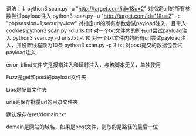 语法：↓
python3 scan.py -u "http://target.com/id=1&u=2"     对指定url的所有参数尝试payload注入
python3 scan.py -u "http://target.com/id=11&u=2" -c "phpsession=1;security=low"   对指定url的所有参数尝试payload注入，且带入cookies
python3 scan.py -d urls.txt 对一个txt文件内的所有url尝试payload注入
python3 scan.py -d urls.txt -t 10    对一个txt文件内的所有url尝试payload注入，并设置线程数为10条
python3 scan.py -p 2.txt            对post提交的数据包尝试payload注入

error_blind文件夹是报错注入和延时注入，与该脚本无关，单独使用

Fuzz是get和post的payload文件夹

Libs是配置文件夹

urls是保存批量url的目录文件夹

默认保存在ret/domain.txt   

domain是网站的域名，如果是post文件，则取的是路径的最后一位